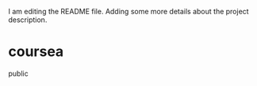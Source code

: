 I am editing the README file. Adding some more details about the project description.
# coursea
public
